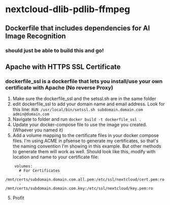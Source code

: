 # nextcloud-dlib-pdlib-ffmpeg
## Dockerfile that includes dependencies for AI Image Recognition
### should just be able to build this and go!

## Apache with HTTPS SSL Certificate
### dockerfile_ssl is a dockerfile that lets you install/use your own certificate with Apache (No reverse Proxy)

1. Make sure the dockerfile_ssl and the setssl.sh are in the same folder
2. edit dockerfile_ssl to add your domain name and email address.  Look for this line:
`RUN /usr/local/bin/setssl.sh subdomain.domain.com admin@domain.com`
4. Navigate to folder and run `docker build -t dockerfile_ssl .`
5. Update your docker-compose file to use the image you created. (Whaever you named it)
6. Add a volume mapping to the certificate files in your docker compose files.  I'm using ACME in pfsense to generate my certificates, so that's the naming convention I'm showing in this example.  But other methods to generate them will work as well.  Should look like this, modify with location and name to your certificate file:
```
    volumes:
      # For Certificates
      - /mnt/certs/subdomain.domain.com.all.pem:/etc/ssl/nextcloud/cert.pem:ro
      - /mnt/certs/subdomain.domain.com.key:/etc/ssl/nextcloud/key.pem:ro
```
5. Profit
